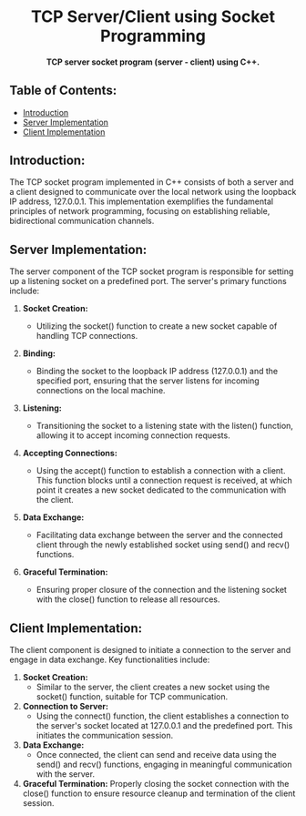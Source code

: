 <h1 align="center">
  TCP Server/Client using Socket Programming
</h1>

<h4 align="center">TCP server socket program (server - client) using C++.</h4>

## Table of Contents:
- [Introduction](#introduction)
- [Server Implementation](#server-implementation)
- [Client Implementation](#client-implementation)

## Introduction:
The TCP socket program implemented in C++ consists of both a server and a client designed to communicate over the local network using the loopback IP address, 127.0.0.1. This implementation exemplifies the fundamental principles of network programming, focusing on establishing reliable, bidirectional communication channels.
## Server Implementation:
The server component of the TCP socket program is responsible for setting up a listening socket on a predefined port. The server's primary functions include:
1. **Socket Creation:**
   - Utilizing the socket() function to create a new socket capable of handling TCP connections.

3. **Binding:**
   - Binding the socket to the loopback IP address (127.0.0.1) and the specified port, ensuring that the server listens for incoming connections on the local machine.

5. **Listening:**
   - Transitioning the socket to a listening state with the listen() function, allowing it to accept incoming connection requests.

7. **Accepting Connections:**
   - Using the accept() function to establish a connection with a client. This function blocks until a connection request is received, at which point it creates a new socket dedicated to the communication with the client.
9. **Data Exchange:**
    - Facilitating data exchange between the server and the connected client through the newly established socket using send() and recv() functions.
11. **Graceful Termination:**
    - Ensuring proper closure of the connection and the listening socket with the close() function to release all resources.

## Client Implementation:

The client component is designed to initiate a connection to the server and engage in data exchange. Key functionalities include:

1. **Socket Creation:**
   -  Similar to the server, the client creates a new socket using the socket() function, suitable for TCP communication.
2. **Connection to Server:**
   -  Using the connect() function, the client establishes a connection to the server's socket located at 127.0.0.1 and the predefined port. This initiates the communication session.
3. **Data Exchange:**
   -  Once connected, the client can send and receive data using the send() and recv() functions, engaging in meaningful communication with the server.
4. **Graceful Termination:** Properly closing the socket connection with the close() function to ensure resource cleanup and termination of the client session.
